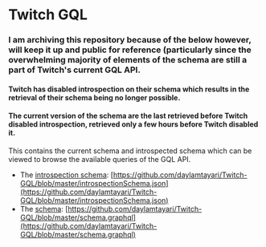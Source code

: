 # Twitch GQL

### I am archiving this repository because of the below however, will keep it up and public for reference (particularly since the overwhelming majority of elements of the schema are still a part of Twitch's current GQL API.

#### Twitch has disabled introspection on their schema which results in the retrieval of their schema being no longer possible.
#### The current version of the schema are the last retrieved before Twitch disabled introspection, retrieved only a few hours before Twitch disabled it.



This contains the current schema and introspected schema which can be viewed to browse the available queries of the GQL API.
- The [introspection schema](https://github.com/daylamtayari/Twitch-GQL/blob/master/introspectionSchema.json): [https://github.com/daylamtayari/Twitch-GQL/blob/master/introspectionSchema.json](https://github.com/daylamtayari/Twitch-GQL/blob/master/introspectionSchema.json)
- The [schema](https://github.com/daylamtayari/Twitch-GQL/blob/master/schema.graphql): [https://github.com/daylamtayari/Twitch-GQL/blob/master/schema.graphql](https://github.com/daylamtayari/Twitch-GQL/blob/master/schema.graphql)
